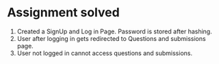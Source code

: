 # Assignment solved
1. Created a SignUp and Log in Page. Password is stored after hashing. 
2. User after logging in gets redirected to Questions and submissions page.
3. User not logged in cannot access questions and submissions.
